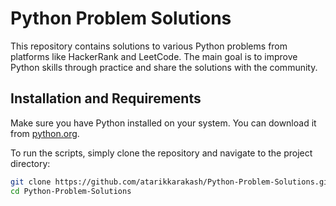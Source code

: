 # Python Problem Solutions

This repository contains solutions to various Python problems from platforms like HackerRank and LeetCode. The main goal is to improve Python skills through practice and share the solutions with the community.

## Installation and Requirements

Make sure you have Python installed on your system. You can download it from [python.org](https://www.python.org/).

To run the scripts, simply clone the repository and navigate to the project directory:

```bash
git clone https://github.com/atarikkarakash/Python-Problem-Solutions.git
cd Python-Problem-Solutions
